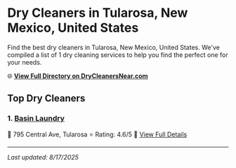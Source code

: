 # Dry Cleaners in Tularosa, New Mexico, United States

Find the best dry cleaners in Tularosa, New Mexico, United States. We've compiled a list of 1 dry cleaning services to help you find the perfect one for your needs.

🌐 **[View Full Directory on DryCleanersNear.com](https://drycleanersnear.com/city/US/New%20Mexico/Tularosa)**

## Top Dry Cleaners

### 1. [Basin Laundry](https://drycleanersnear.com/dryCleaner/688042255d142ede58ba10f7/basin-laundry)
📍 795 Central Ave, Tularosa
⭐ Rating: 4.6/5
🔗 [View Full Details](https://drycleanersnear.com/dryCleaner/688042255d142ede58ba10f7/basin-laundry)


---

*Last updated: 8/17/2025*
